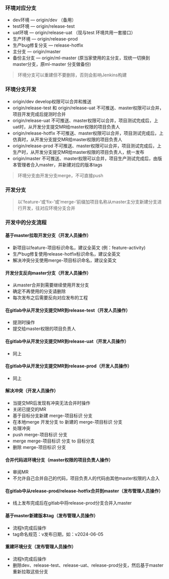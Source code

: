### 环境对应分支

- dev环境 — origin/dev （备用）
- test环境 — origin/release-test
- uat环境 — origin/release-uat （现与test 环境共用一套接口）
- 生产环境 — origin/release-prod
- 生产bug修复分支 — release-hotfix
- 主分支 — origin/master
- 备份主分支 — origin/ml-master (原当家使用的主分支，现统一切换到master分支，原ml-master 分支做备份)

> 环境分支可以重建但不要删除，否则会影响Jenkins构建

### 环境分支开发

- origin/dev   develop权限可以合并和推送
- origin/release-test 和 origin/release-uat 不可推送、master权限可以合并，项目开发完成后提测时合并
- origin/release-uat 不可推送、master权限可以合并，项目测试完成后，上uat时，从开发分支提交MR给master权限的项目负责人
- origin/release-hotfix 不可推送、master权限可以合并，项目测试完成后，上仿真时，从开发分支提交MR给master权限的项目负责人
- origin/release-prod 不可推送、master权限可以合并，项目测试完成后，上生产时，从开发分支提交MR给master权限的项目负责人，统一发布
- origin/master 不可推送、master权限可以合并，项目生产测试完成后，由版本管理者合入master，并新建对应的版本tags

> 环境分支由开发分支merge，不可直接push

### 开发分支

> 以’feature-‘或‘fix-’或’merge-‘前缀加项目名称从master主分支新建分支进行开发，往对应环境分支合并

### 开发中的分支流程

#### 基于master拉取开发分支（开发人员操作）

- 新项目以feature-项目标识命名，建议全英文 (例：feature-activity)
- 生产bug修复使用release-hotfix标识命名，建议全英文 
- 解决冲突分支使用merge-项目标识命名，建议全英文

#### 开发分支反向master分支（开发人员操作）

- 从master合并到需要继续使用开发分支
- 确定不再使用的分支请删除
- 每次发布之后需要反向对应发布的工程

#### 在gitlab中从开发分支提交MR到release-test（开发人员操作）

- 提测时操作
- 提交给master权限的项目负责人

#### 在gitlab中从开发分支提交MR到release-uat（开发人员操作）

- 同上

#### 在gitlab中从开发分支提交MR到release-prod（开发人员操作）

- 同上

#### 解决冲突（开发人员操作）

- 当提交MR后发现有冲突无法合并时操作
- 关闭已提交的MR
- 基于目标分支新建 merge-项目标识 分支
- 在本地merge 开发分支 to 新建的 merge-项目标识 分支
- 处理冲突
- push merge-项目标识 分支
- merge merge-项目标识 分支 to 目标分支
- 删除 merge-项目标识 分支

#### 合并代码进环境分支（master权限的项目负责人操作）

- 审阅MR
- 不允许自己合并自己的代码，项目负责人的代码由其他master权限的人合入

#### 在gitlab中从release-prod/release-hotfix合并到master（发布管理人员操作）

- 线上发布完成后在gitlab中将release-prod分支合并入master

#### 基于master新建版本tag（发布管理人员操作）

- 流程h完成后操作
- tag命名规范：v发布日期，如：v2024-06-05

#### 重建环境分支（发布管理人员操作）

- 流程h完成后操作
- 删除dev、release-test、release-uat、release-prod分支，然后基于master重新拉取这些分支
